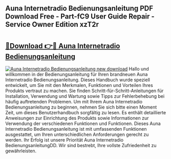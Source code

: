 ## Auna Internetradio Bedienungsanleitung PDF Download Free - Part-fC9 User Guide Repair - Service Owner Edition xzT2r

# <h2><a href="http://df5cjr.blite.top/?on=Auna+Internetradio+Bedienungsanleitung">🔗Download 👉🔴 Auna Internetradio Bedienungsanleitung</a></h2>

[![Auna Internetradio Bedienungsanleitung new download](https://i.imgur.com/lujVjoI.png)](http://df5cjr.blite.top/?on=Auna+Internetradio+Bedienungsanleitung)
Hallo und willkommen in der Bedienungsanleitung für Ihren brandneuen Auna Internetradio Bedienungsanleitung. Dieses Handbuch wurde speziell entwickelt, um Sie mit den Merkmalen, Funktionen und Vorteilen Ihres Produkts vertraut zu machen. Sie finden Schritt-für-Schritt-Anleitungen für Installation, Verwendung und Wartung sowie Tipps zur Fehlerbehebung bei häufig auftretenden Problemen. Um mit Ihrem Auna Internetradio Bedienungsanleitung zu beginnen, nehmen Sie sich bitte einen Moment Zeit, um dieses Benutzerhandbuch sorgfältig zu lesen. Es enthält detaillierte Anweisungen zur Einrichtung des Produkts sowie Informationen zur Verwendung der verschiedenen Funktionen und Funktionen. Dieses Auna Internetradio Bedienungsanleitung ist mit umfassenden Funktionen ausgestattet, um Ihren unterschiedlichen Anforderungen gerecht zu werden. Ihr Erfolg ist unsere Priorität Auna Internetradio BedienungsanleitungDD. Wir sind bestrebt, Ihre vollste Zufriedenheit zu gewährleisten.

